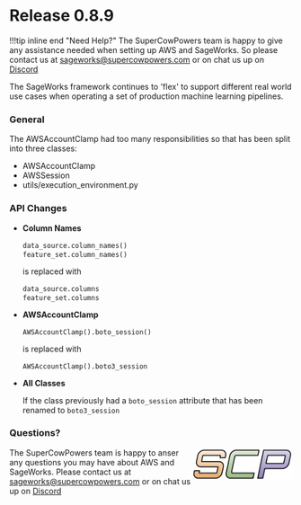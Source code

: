 # Release 0.8.9

!!!tip inline end "Need Help?"
    The SuperCowPowers team is happy to give any assistance needed when setting up AWS and SageWorks. So please contact us at [sageworks@supercowpowers.com](mailto:sageworks@supercowpowers.com) or on chat us up on [Discord](https://discord.gg/WHAJuz8sw8) 

The SageWorks framework continues to 'flex' to support different real world use cases when operating a set of production machine learning pipelines.

### General
The AWSAccountClamp had too many responsibilities so that has been split into three classes:

- AWSAccountClamp
- AWSSession
- utils/execution_environment.py

### API Changes
- **Column Names**

	```
	data_source.column_names()
	feature_set.column_names()
	```
	is replaced with
	
	```
	data_source.columns
	feature_set.columns
   ```
- **AWSAccountClamp**

	```
	AWSAccountClamp().boto_session()
	```
	is replaced with
	
	```
	AWSAccountClamp().boto3_session
   ```
- **All Classes**

    If the class previously had a `boto_session` attribute that has been renamed to `boto3_session`
      
### Questions?
<img align="right" src="../../images/scp.png" width="180">

The SuperCowPowers team is happy to anser any questions you may have about AWS and SageWorks. Please contact us at [sageworks@supercowpowers.com](mailto:sageworks@supercowpowers.com) or on chat us up on [Discord](https://discord.gg/WHAJuz8sw8) 


